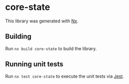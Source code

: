 # core-state

This library was generated with [Nx](https://nx.dev).

## Building

Run `nx build core-state` to build the library.

## Running unit tests

Run `nx test core-state` to execute the unit tests via [Jest](https://jestjs.io).

